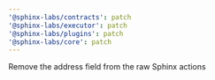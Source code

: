 ```yaml
---
'@sphinx-labs/contracts': patch
'@sphinx-labs/executor': patch
'@sphinx-labs/plugins': patch
'@sphinx-labs/core': patch
---
```


Remove the address field from the raw Sphinx actions

